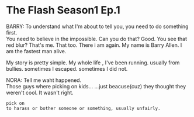 The Flash Season1 Ep.1
=====================

BARRY: To understand what I'm about to tell you, you need to do something first.  
You need to believe in the impossible. Can you do that? Good. You see that red blur? That's me. That too. There i am again.
My name is Barry Allen.
I am the fastest man alive.

My story is pretty simple. My whole life , I've been running. usually from bullies. sometimes I escaped. sometimes I did not.

NORA: Tell me waht happened.  
Those guys where picking on kids... ...just beacuse(cuz) they thought they weren't cool. It wasn't right.

```
pick on
to harass or bother someone or something, usually unfairly.
```
